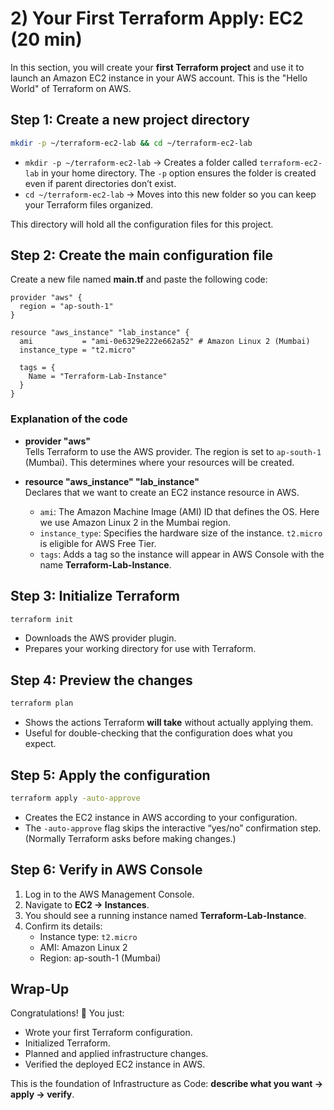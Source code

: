 # 2) Your First Terraform Apply: EC2 (20 min)

In this section, you will create your **first Terraform project** and use it to launch an Amazon EC2 instance in your AWS account. This is the "Hello World" of Terraform on AWS.


## Step 1: Create a new project directory

```bash
mkdir -p ~/terraform-ec2-lab && cd ~/terraform-ec2-lab
```
- `mkdir -p ~/terraform-ec2-lab` → Creates a folder called `terraform-ec2-lab` in your home directory. The `-p` option ensures the folder is created even if parent directories don’t exist.  
- `cd ~/terraform-ec2-lab` → Moves into this new folder so you can keep your Terraform files organized.

This directory will hold all the configuration files for this project.


## Step 2: Create the main configuration file

Create a new file named **main.tf** and paste the following code:

```hcl
provider "aws" {
  region = "ap-south-1"
}

resource "aws_instance" "lab_instance" {
  ami           = "ami-0e6329e222e662a52" # Amazon Linux 2 (Mumbai)
  instance_type = "t2.micro"

  tags = {
    Name = "Terraform-Lab-Instance"
  }
}
```

### Explanation of the code

- **provider "aws"**  
  Tells Terraform to use the AWS provider. The region is set to `ap-south-1` (Mumbai). This determines where your resources will be created.

- **resource "aws_instance" "lab_instance"**  
  Declares that we want to create an EC2 instance resource in AWS.  
  - `ami`: The Amazon Machine Image (AMI) ID that defines the OS. Here we use Amazon Linux 2 in the Mumbai region.  
  - `instance_type`: Specifies the hardware size of the instance. `t2.micro` is eligible for AWS Free Tier.  
  - `tags`: Adds a tag so the instance will appear in AWS Console with the name **Terraform-Lab-Instance**.


## Step 3: Initialize Terraform

```bash
terraform init
```
- Downloads the AWS provider plugin.  
- Prepares your working directory for use with Terraform.


## Step 4: Preview the changes

```bash
terraform plan
```
- Shows the actions Terraform **will take** without actually applying them.  
- Useful for double-checking that the configuration does what you expect.


## Step 5: Apply the configuration

```bash
terraform apply -auto-approve
```
- Creates the EC2 instance in AWS according to your configuration.  
- The `-auto-approve` flag skips the interactive “yes/no” confirmation step. (Normally Terraform asks before making changes.)


## Step 6: Verify in AWS Console

1. Log in to the AWS Management Console.  
2. Navigate to **EC2 → Instances**.  
3. You should see a running instance named **Terraform-Lab-Instance**.  
4. Confirm its details:  
   - Instance type: `t2.micro`  
   - AMI: Amazon Linux 2  
   - Region: ap-south-1 (Mumbai)


## Wrap-Up

Congratulations! 🎉 You just:
- Wrote your first Terraform configuration.  
- Initialized Terraform.  
- Planned and applied infrastructure changes.  
- Verified the deployed EC2 instance in AWS.

This is the foundation of Infrastructure as Code: **describe what you want → apply → verify**.
